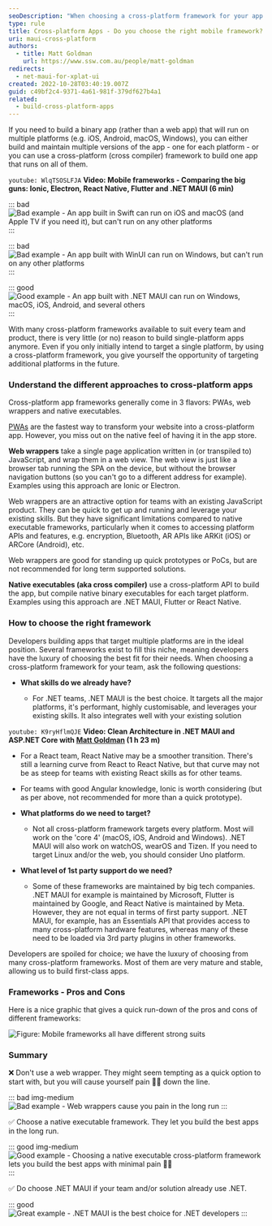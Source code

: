 ```yaml
---
seoDescription: "When choosing a cross-platform framework for your app development needs, it's essential to consider factors such as existing skills, target platforms, and first-party support. With numerous frameworks available, developers have the luxury of selecting the best fit for their projects."
type: rule
title: Cross-platform Apps - Do you choose the right mobile framework?
uri: maui-cross-platform
authors:
  - title: Matt Goldman
    url: https://www.ssw.com.au/people/matt-goldman
redirects:
  - net-maui-for-xplat-ui
created: 2022-10-28T03:40:19.007Z
guid: c49bf2c4-9371-4a61-981f-379df627b4a1
related:
  - build-cross-platform-apps
---
```

If you need to build a binary app (rather than a web app) that will run on multiple platforms (e.g. iOS, Android, macOS, Windows), you can either build and maintain multiple versions of the app - one for each platform - or you can use a cross-platform (cross compiler) framework to build one app that runs on all of them.

<!--endintro-->

`youtube: WlqTSOSLFJA`
**Video: Mobile frameworks - Comparing the big guns: Ionic, Electron, React Native, Flutter and .NET MAUI (6 min)**

::: bad
![Bad example - An app built in Swift can run on iOS and macOS (and Apple TV if you need it), but can't run on any other platforms](tutorial-develop-apps-ios_2x.png)
:::

::: bad
![Bad example - An app built with WinUI can run on Windows, but can't run on any other platforms](winui3-addnewitem.png)
:::

::: good
![Good example - An app built with .NET MAUI can run on Windows, macOS, iOS, Android, and several others](single_project.png)
:::

With many cross-platform frameworks available to suit every team and product, there is very little (or no) reason to build single-platform apps anymore. Even if you only initially intend to target a single platform, by using a cross-platform framework, you give yourself the opportunity of targeting additional platforms in the future.

### Understand the different approaches to cross-platform apps

Cross-platform app frameworks generally come in 3 flavors: PWAs, web wrappers and native executables.

[PWAs](/progressive-web-app) are the fastest way to transform your website into a cross-platform app. However, you miss out on the native feel of having it in the app store.

**Web wrappers** take a single page application written in (or transpiled to) JavaScript, and wrap them in a web view. The web view is just like a browser tab running the SPA on the device, but without the browser navigation buttons (so you can't go to a different address for example). Examples using this approach are Ionic or Electron.

Web wrappers are an attractive option for teams with an existing JavaScript product. They can be quick to get up and running and leverage your existing skills. But they have significant limitations compared to native executable frameworks, particularly when it comes to accessing platform APIs and features, e.g. encryption, Bluetooth, AR APIs like ARKit (iOS) or ARCore (Android), etc.

Web wrappers are good for standing up quick prototypes or PoCs, but are not recommended for long term supported solutions.

**Native executables (aka cross compiler)** use a cross-platform API to build the app, but compile native binary executables for each target platform. Examples using this approach are .NET MAUI, Flutter or React Native.

### How to choose the right framework

Developers building apps that target multiple platforms are in the ideal position. Several frameworks exist to fill this niche, meaning developers have the luxury of choosing the best fit for their needs. When choosing a cross-platform framework for your team, ask the following questions:

* **What skills do we already have?**

  * For .NET teams, .NET MAUI is the best choice. It targets all the major platforms, it's performant, highly customisable, and leverages your existing skills. It also integrates well with your existing solution

`youtube: K9ryHflmQJE`
**Video: Clean Architecture in .NET MAUI and ASP.NET Core with [Matt Goldman](https://www.ssw.com.au/people/matt-goldman) (1 h 23 m)**

* For a React team, React Native may be a smoother transition. There's still a learning curve from React to React Native, but that curve may not be as steep for teams with existing React skills as for other teams.
* For teams with good Angular knowledge, Ionic is worth considering (but as per above, not recommended for more than a quick prototype).

* **What platforms do we need to target?**

  * Not all cross-platform framework targets every platform. Most will work on the 'core 4' (macOS, iOS, Android and Windows). .NET MAUI will also work on watchOS, wearOS and Tizen. If you need to target Linux and/or the web, you should consider Uno platform.

* **What level of 1st party support do we need?**

  * Some of these frameworks are maintained by big tech companies. .NET MAUI for example is maintained by Microsoft, Flutter is maintained by Google, and React Native is maintained by Meta. However, they are not equal in terms of first party support. .NET MAUI, for example, has an Essentials API that provides access to many cross-platform hardware features, whereas many of these need to be loaded via 3rd party plugins in other frameworks.

Developers are spoiled for choice; we have the luxury of choosing from many cross-platform frameworks. Most of them are very mature and stable, allowing us to build first-class apps.

### Frameworks - Pros and Cons

Here is a nice graphic that gives a quick run-down of the pros and cons of different frameworks:

![Figure: Mobile frameworks all have different strong suits](cross-platform-apps-pros-and-cons.png)

### Summary

❌ Don't use a web wrapper. They might seem tempting as a quick option to start with, but you will cause yourself pain 👎🏻 down the line.

::: bad img-medium
![Bad example - Web wrappers cause you pain in the long run](1200px-Ionic-logo-landscape.svg.png)
:::

✅ Choose a native executable framework. They let you build the best apps in the long run.

::: good img-medium
![Good example - Choosing a native executable cross-platform framework lets you build the best apps with minimal pain 👍🏻](xplat-native.png)
:::

✅ Do choose .NET MAUI if your team and/or solution already use .NET.

::: good
![Great example - .NET MAUI is the best choice for .NET developers](maui-sln.png)
:::
